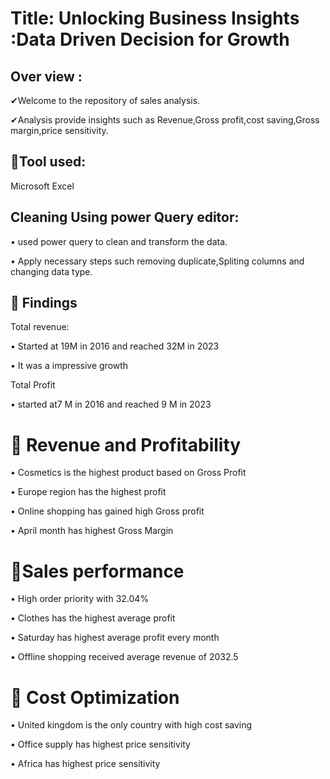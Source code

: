# Title: Unlocking Business Insights :Data Driven Decision for Growth



## Over view :

✔Welcome to the repository of sales analysis.



✔Analysis provide insights such as Revenue,Gross profit,cost saving,Gross margin,price sensitivity.



## 📌Tool used: 

 Microsoft Excel



## Cleaning Using power Query editor:



•	used power query to clean and transform the data.



•	 Apply necessary steps such removing duplicate,Spliting columns and changing data type.





## 📌 Findings



Total revenue:



•	 Started at 19M in 2016 and reached 32M in 2023



•	 It was a impressive growth 	



Total Profit



•	started at7 M in 2016 and reached 9 M in 2023



# 📌 Revenue and Profitability



•	Cosmetics is the highest product based on Gross Profit



•	Europe region has the highest profit



•	Online shopping has gained high Gross profit



•	April month has highest Gross Margin



# 📌Sales performance



•	High order priority with 32.04%



•	Clothes has the highest average profit



•	Saturday has highest average profit every month



•	Offline shopping received average revenue of 2032.5





# 📌 Cost Optimization



•	United kingdom is the only country with high cost saving



•	Office supply has highest price sensitivity



•	Africa has highest price sensitivity

